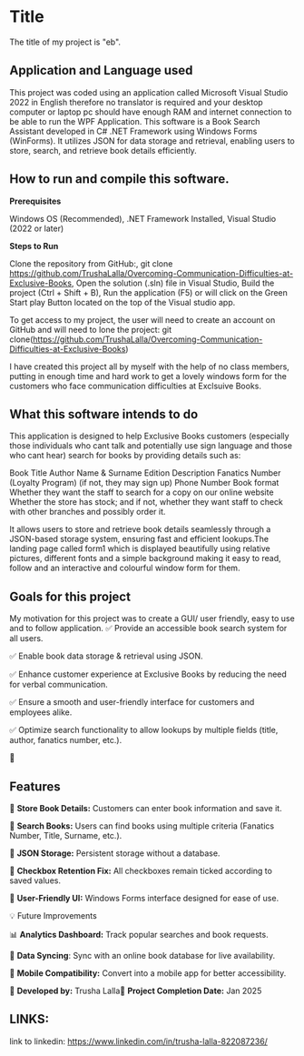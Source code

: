 <h1>Title</h1>

The title of my project is "eb".

<h2>Application and Language used</h2>

This project was coded using an application called Microsoft Visual Studio 2022 in English therefore no translator is required and your desktop computer or laptop pc should have enough RAM and internet connection to be able to run the WPF Application. This software is a Book Search Assistant developed in C# .NET Framework using Windows Forms (WinForms). It utilizes JSON for data storage and retrieval, enabling users to store, search, and retrieve book details efficiently.

<h2>How to run and compile this software.</h2>

<b>Prerequisites</b>

Windows OS (Recommended), .NET Framework Installed, Visual Studio (2022 or later)

<b>Steps to Run</b>

Clone the repository from GitHub:, git clone https://github.com/TrushaLalla/Overcoming-Communication-Difficulties-at-Exclusive-Books, Open the solution (.sln) file in Visual Studio, Build the project (Ctrl + Shift + B), Run the application (F5) or will click on the Green Start play Button located on the top of the Visual studio app.

To get access to my project, the user will need to create an account on GitHub and will need to lone the project: git clone(https://github.com/TrushaLalla/Overcoming-Communication-Difficulties-at-Exclusive-Books)

I have created this project all by myself with the help of no class members, putting in enough time and hard work to get a lovely windows form for the customers who face communication difficulties at Exclsuive Books.

<h2>What this software intends to do</h2>

This application is designed to help Exclusive Books customers (especially those individuals who cant talk and potentially use sign language and those who cant hear) search for books by providing details such as:

Book Title
Author Name & Surname
Edition
Description
Fanatics Number (Loyalty Program) (if not, they may sign up)
Phone Number
Book format
Whether they want the staff to search for a copy on our online website
Whether the store has stock;
and if not, whether they want staff to check with other branches and possibly order it.

It allows users to store and retrieve book details seamlessly through a JSON-based storage system, ensuring fast and efficient lookups.The landing page called form1 which is displayed beautifully using relative pictures, different fonts and a simple background making it easy to read, follow and an interactive and colourful window form for them.

<h2>Goals for this project</h2>

My motivation for this project was to create a GUI/ user friendly, easy to use and to follow application.
✅ Provide an accessible book search system for all users.

✅ Enable book data storage & retrieval using JSON.

✅ Enhance customer experience at Exclusive Books by reducing the need for verbal communication.

✅ Ensure a smooth and user-friendly interface for customers and employees alike.

✅ Optimize search functionality to allow lookups by multiple fields (title, author, fanatics number, etc.).

🔧 <h2>Features</h2>

📖 <b>Store Book Details:</b> Customers can enter book information and save it.

🔎 <b>Search Books:</b> Users can find books using multiple criteria (Fanatics Number, Title, Surname, etc.).

📁 <b>JSON Storage:</b> Persistent storage without a database.

📌 <b>Checkbox Retention Fix:</b> All checkboxes remain ticked according to saved values.

🎨 <b>User-Friendly UI:</b> Windows Forms interface designed for ease of use.

💡 Future Improvements

📊 <b>Analytics Dashboard:</b> Track popular searches and book requests.

🔄 <b>Data Syncing</b>: Sync with an online book database for live availability.

📱 <b>Mobile Compatibility:</b> Convert into a mobile app for better accessibility.
</br>

📢 <b>Developed by:</b> Trusha Lalla📅 <b>Project Completion Date:</b> Jan 2025

<h2>LINKS:</h2>

link to linkedin: https://www.linkedin.com/in/trusha-lalla-822087236/ 
